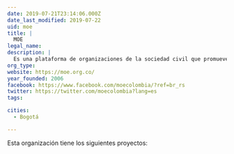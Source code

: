 ```yaml
---
date: 2019-07-21T23:14:06.000Z
date_last_modified: 2019-07-22
uid: moe
title: |
  MOE
legal_name: 
description: |
  Es una plataforma de organizaciones de la sociedad civil que promueve el ejercicio de los derechos civiles y políticos de la ciudadanía, fomentando la participación y la democracia por medio de monitoreo y observación electoral.
org_type: 
website: https://moe.org.co/
year_founded: 2006
facebook: https://www.facebook.com/moecolombia/?ref=br_rs
twitter: https://twitter.com/moecolombia?lang=es
tags:

cities: 
  - Bogotá

---
```


Esta organización tiene los siguientes proyectos:


